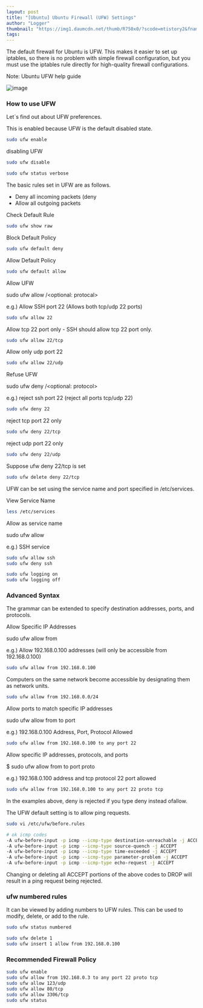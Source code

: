 ```yaml
---
layout: post
title: "[Ubuntu] Ubuntu Firewall (UFW) Settings"
author: "Logger"
thumbnail: "https://img1.daumcdn.net/thumb/R750x0/?scode=mtistory2&fname=https%3A%2F%2Ft1.daumcdn.net%2Fcfile%2Ftistory%2F2633D43A5540C6B507"
tags: 
---
```



The default firewall for Ubuntu is UFW. This makes it easier to set up iptables, so there is no problem with simple firewall configuration, but you must use the iptables rule directly for high-quality firewall configurations.

Note: Ubuntu UFW help guide

![image](https://t1.daumcdn.net/cfile/tistory/2633D43A5540C6B507)

### How to use UFW

Let`s find out about UFW preferences.

This is enabled because UFW is the default disabled state.

```bash
sudo ufw enable

```

disabling UFW

```bash
sudo ufw disable

```

```bash
sudo ufw status verbose

```

The basic rules set in UFW are as follows.

- Deny all incoming packets (deny
- Allow all outgoing packets

Check Default Rule

```bash
sudo ufw show raw

```

Block Default Policy

```bash
sudo ufw default deny

```

Allow Default Policy

```bash
sudo ufw default allow

```

Allow UFW

sudo ufw allow <port>/<optional: protocal>

e.g.) Allow SSH port 22 (Allows both tcp/udp 22 ports)

```bash
sudo ufw allow 22

```

Allow tcp 22 port only - SSH should allow tcp 22 port only.

```bash
sudo ufw allow 22/tcp

```

Allow only udp port 22

```bash
sudo ufw allow 22/udp

```

Refuse UFW

sudo ufw deny <port>/<optional: protocol>

e.g.) reject ssh port 22 (reject all ports tcp/udp 22)

```bash
sudo ufw deny 22

```

reject tcp port 22 only

```bash
sudo ufw deny 22/tcp

```

reject udp port 22 only

```bash
sudo ufw deny 22/udp

```

Suppose ufw deny 22/tcp is set

```bash
sudo ufw delete deny 22/tcp

```

UFW can be set using the service name and port specified in /etc/services.

View Service Name

```bash
less /etc/services

```

Allow as service name

sudo ufw allow <service name>

e.g.) SSH service

```bash
sudo ufw allow ssh
sudo ufw deny ssh

```

```bash
sudo ufw logging on
sudo ufw logging off

```

### Advanced Syntax

The grammar can be extended to specify destination addresses, ports, and protocols.

Allow Specific IP Addresses

sudo ufw allow from <ip address>

e.g.) Allow 192.168.0.100 addresses (will only be accessible from 192.168.0.100)

```bash
sudo ufw allow from 192.168.0.100

```

Computers on the same network become accessible by designating them as network units.

```bash
sudo ufw allow from 192.168.0.0/24

```

Allow ports to match specific IP addresses

sudo ufw allow from <ip address> to <protocol> port <port number>

e.g.) 192.168.0.100 Address, Port, Protocol Allowed

```bash
sudo ufw allow from 192.168.0.100 to any port 22

```

Allow specific IP addresses, protocols, and ports

$ sudo ufw allow from <ip address> to <protocol> port <port number> proto <protocol name>

e.g.) 192.168.0.100 address and tcp protocol 22 port allowed

```bash
sudo ufw allow from 192.168.0.100 to any port 22 proto tcp

```

In the examples above, deny is rejected if you type deny instead ofallow.

The UFW default setting is to allow ping requests.

```bash
sudo vi /etc/ufw/before.rules

# ok icmp codes
-A ufw-before-input -p icmp --icmp-type destination-unreachable -j ACCEPT
-A ufw-before-input -p icmp --icmp-type source-quench -j ACCEPT
-A ufw-before-input -p icmp --icmp-type time-exceeded -j ACCEPT
-A ufw-before-input -p icmp --icmp-type parameter-problem -j ACCEPT
-A ufw-before-input -p icmp --icmp-type echo-request -j ACCEPT

```

Changing or deleting all ACCEPT portions of the above codes to DROP will result in a ping request being rejected.

### ufw numbered rules

It can be viewed by adding numbers to UFW rules. This can be used to modify, delete, or add to the rule.

```bash
sudo ufw status numbered

```

```bash
sudo ufw delete 1
sudo ufw insert 1 allow from 192.168.0.100

```

### Recommended Firewall Policy

```bash
sudo ufw enable
sudo ufw allow from 192.168.0.3 to any port 22 proto tcp
sudo ufw allow 123/udp
sudo ufw allow 80/tcp
sudo ufw allow 3306/tcp
sudo ufw status

```
